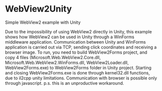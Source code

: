 # WebView2Unity
Simple WebView2 example with Unity

Due to the impossibility of using WebView2 directly in Unity, this example shows how WebView2 can be used in Unity through a WinForms middleware application.
Communication between Unity and WinForms application is carried out via TCP, sending click coordinates and receiving a browser image.
To run, you need to build WebView2Forms project, and copy 4 files
(Microsoft.Web.WebView2.Core.dll, Microsoft.Web.WebView2.WinForms.dll, WebView2Loader.dll, WebView2Forms.exe) 
to WebView2Forms folder in Unity project.
Starting and closing WebView2Forms.exe is done through kernel32.dll functions, due to il2cpp unity limitations.
Communication with browser is possible only through javascript.
p.s. this is an unproductive workaround.
